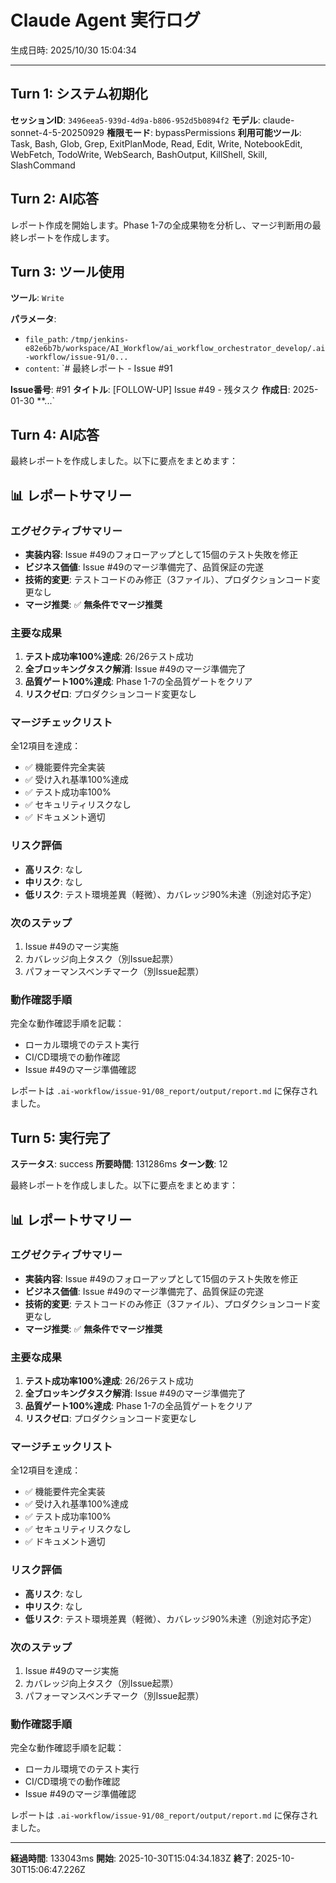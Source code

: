 # Claude Agent 実行ログ

生成日時: 2025/10/30 15:04:34

---

## Turn 1: システム初期化

**セッションID**: `3496eea5-939d-4d9a-b806-952d5b0894f2`
**モデル**: claude-sonnet-4-5-20250929
**権限モード**: bypassPermissions
**利用可能ツール**: Task, Bash, Glob, Grep, ExitPlanMode, Read, Edit, Write, NotebookEdit, WebFetch, TodoWrite, WebSearch, BashOutput, KillShell, Skill, SlashCommand

## Turn 2: AI応答

レポート作成を開始します。Phase 1-7の全成果物を分析し、マージ判断用の最終レポートを作成します。

## Turn 3: ツール使用

**ツール**: `Write`

**パラメータ**:
- `file_path`: `/tmp/jenkins-e82e6b7b/workspace/AI_Workflow/ai_workflow_orchestrator_develop/.ai-workflow/issue-91/0...`
- `content`: `# 最終レポート - Issue #91

**Issue番号**: #91
**タイトル**: [FOLLOW-UP] Issue #49 - 残タスク
**作成日**: 2025-01-30
**...`

## Turn 4: AI応答

最終レポートを作成しました。以下に要点をまとめます：

## 📊 レポートサマリー

### エグゼクティブサマリー
- **実装内容**: Issue #49のフォローアップとして15個のテスト失敗を修正
- **ビジネス価値**: Issue #49のマージ準備完了、品質保証の完遂
- **技術的変更**: テストコードのみ修正（3ファイル）、プロダクションコード変更なし
- **マージ推奨**: ✅ **無条件でマージ推奨**

### 主要な成果
1. **テスト成功率100%達成**: 26/26テスト成功
2. **全ブロッキングタスク解消**: Issue #49のマージ準備完了
3. **品質ゲート100%達成**: Phase 1-7の全品質ゲートをクリア
4. **リスクゼロ**: プロダクションコード変更なし

### マージチェックリスト
全12項目を達成：
- ✅ 機能要件完全実装
- ✅ 受け入れ基準100%達成
- ✅ テスト成功率100%
- ✅ セキュリティリスクなし
- ✅ ドキュメント適切

### リスク評価
- **高リスク**: なし
- **中リスク**: なし
- **低リスク**: テスト環境差異（軽微）、カバレッジ90%未達（別途対応予定）

### 次のステップ
1. Issue #49のマージ実施
2. カバレッジ向上タスク（別Issue起票）
3. パフォーマンスベンチマーク（別Issue起票）

### 動作確認手順
完全な動作確認手順を記載：
- ローカル環境でのテスト実行
- CI/CD環境での動作確認
- Issue #49のマージ準備確認

レポートは `.ai-workflow/issue-91/08_report/output/report.md` に保存されました。

## Turn 5: 実行完了

**ステータス**: success
**所要時間**: 131286ms
**ターン数**: 12

最終レポートを作成しました。以下に要点をまとめます：

## 📊 レポートサマリー

### エグゼクティブサマリー
- **実装内容**: Issue #49のフォローアップとして15個のテスト失敗を修正
- **ビジネス価値**: Issue #49のマージ準備完了、品質保証の完遂
- **技術的変更**: テストコードのみ修正（3ファイル）、プロダクションコード変更なし
- **マージ推奨**: ✅ **無条件でマージ推奨**

### 主要な成果
1. **テスト成功率100%達成**: 26/26テスト成功
2. **全ブロッキングタスク解消**: Issue #49のマージ準備完了
3. **品質ゲート100%達成**: Phase 1-7の全品質ゲートをクリア
4. **リスクゼロ**: プロダクションコード変更なし

### マージチェックリスト
全12項目を達成：
- ✅ 機能要件完全実装
- ✅ 受け入れ基準100%達成
- ✅ テスト成功率100%
- ✅ セキュリティリスクなし
- ✅ ドキュメント適切

### リスク評価
- **高リスク**: なし
- **中リスク**: なし
- **低リスク**: テスト環境差異（軽微）、カバレッジ90%未達（別途対応予定）

### 次のステップ
1. Issue #49のマージ実施
2. カバレッジ向上タスク（別Issue起票）
3. パフォーマンスベンチマーク（別Issue起票）

### 動作確認手順
完全な動作確認手順を記載：
- ローカル環境でのテスト実行
- CI/CD環境での動作確認
- Issue #49のマージ準備確認

レポートは `.ai-workflow/issue-91/08_report/output/report.md` に保存されました。


---

**経過時間**: 133043ms
**開始**: 2025-10-30T15:04:34.183Z
**終了**: 2025-10-30T15:06:47.226Z
